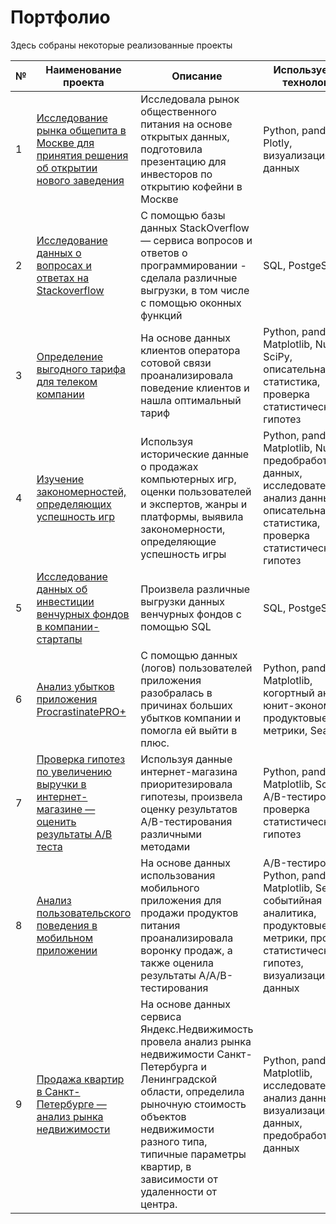 # Портфолио

Здесь собраны некоторые реализованные проекты

| № | Наименование проекта                                                                      | Описание                                                                                                                                                                                                                                                        | Используемые технологии                                                                                                                                |
|---|-------------------------------------------------------------------------------------------|-----------------------------------------------------------------------------------------------------------------------------------------------------------------------------------------------------------------------------------------------------------------|--------------------------------------------------------------------------------------------------------------------------------------------------------|
| 1 | [Исследованиe рынка общепита в Москве для принятия решения об открытии нового заведения](https://github.com/AlinaaKar/Portfolio/tree/main/Project1)    | Исследовала рынок общественного питания на основе открытых данных, подготовила презентацию для инвесторов по открытию кофейни в Москве                                                                                                                          | Python, pandas, Plotly, визуализация данных                                                                                                            |
| 2 | [Исследование данных о вопросах и ответах на Stackoverflow](https://github.com/AlinaaKar/Portfolio/tree/main/Project2)                                         | С помощью базы данных StackOverflow — сервиса вопросов и ответов о программировании - сделала различные выгрузки, в том числе с помощью оконных функций | SQL, PostgeSQL |
| 3 | [Определение выгодного тарифа для телеком компании](https://github.com/AlinaaKar/Portfolio/tree/main/Project3)                                         | На основе данных клиентов оператора сотовой связи проанализировала поведение клиентов и нашла оптимальный тариф                                                                                                                                                 | Python, pandas, Matplotlib, NumPy, SciPy, описательная статистика, проверка статистических гипотез                                                     |
| 4 | [Изучение закономерностей, определяющих успешность игр](https://github.com/AlinaaKar/Portfolio/tree/main/Project4)                                     | Используя исторические данные о продажах компьютерных игр, оценки пользователей и экспертов, жанры и платформы, выявила закономерности, определяющие успешность игры                                                                                            | Python, pandas, Matplotlib, NumPy, предобработка данных, исследовательский анализ данных, описательная статистика, проверка статистических гипотез     |
| 5 | [Исследование данных об инвестиции венчурных фондов в компании-стартапы](https://github.com/AlinaaKar/Portfolio/tree/main/Project5)                    | Произвела различные выгрузки данных венчурных фондов с помощью SQL                                                                                                                                                                                              | SQL, PostgeSQL                                                                                                                                         |
| 6 | [Анализ убытков приложения ProcrastinatePRO+](https://github.com/AlinaaKar/Portfolio/tree/main/Project6) | С помощью данных (логов) пользователей приложения разобралась в причинах больших убытков компании и помогла ей выйти в плюс.| Python, pandas, Matplotlib, когортный анализ, юнит-экономика, продуктовые метрики, Seaborn |
| 7 | [Проверка гипотез по увеличению выручки в интернет-магазине — оценить результаты A/B теста](https://github.com/AlinaaKar/Portfolio/tree/main/Project7) | Используя данные интернет-магазина приоритезировала гипотезы, произвела оценку результатов A/B-тестирования различными методами                                                                                                                                 | Python, pandas, Matplotlib, SciPy, A/B-тестирование, проверка статистических гипотез                                                                   |
| 8 | [Анализ пользовательского поведения в мобильном приложении](https://github.com/AlinaaKar/Portfolio/tree/main/Project8)                                 | На основе данных использования мобильного приложения для продажи продуктов питания проанализировала воронку продаж, а также оценила результаты A/A/B-тестирования                                                                                               | A/B-тестирование, Python, pandas, Matplotlib, Seaborn, событийная аналитика, продуктовые метрики, проверка статистических гипотез, визуализация данных |
| 9 | [Продажа квартир в Санкт-Петербурге — анализ рынка недвижимости](https://github.com/AlinaaKar/Portfolio/tree/main/Project9)                            | На основе данных сервиса Яндекс.Недвижимость провела анализ рынка недвижимости Санкт-Петербурга и Ленинградской области, определила рыночную стоимость объектов недвижимости разного типа, типичные параметры квартир, в зависимости от удаленности от центра.  | Python, pandas, Matplotlib, исследовательский анализ данных, визуализация данных, предобработка данных                                                 |
